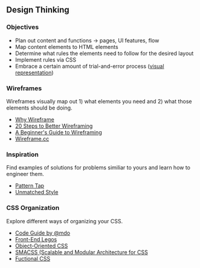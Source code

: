 ## Design Thinking

### Objectives

- Plan out content and functions -> pages, UI features, flow
- Map content elements to HTML elements
- Determine what rules the elements need to follow for the desired layout
- Implement rules via CSS
- Embrace a certain amount of trial-and-error process ([visual representation](http://imgur.com/Q3cUg29))

### Wireframes

Wireframes visually map out 1) what elements you need and 2) what those elements should be doing.

- [Why Wireframe](http://zurb.com/article/596/why-wireframe)
- [20 Steps to Better Wireframing](http://blog.teamtreehouse.com/20-steps-to-better-wireframing)
- [A Beginner's Guide to Wireframing](http://webdesign.tutsplus.com/tutorials/workflow-tutorials/a-beginners-guide-to-wireframing/)
- [Wireframe.cc](https://wireframe.cc/)

### Inspiration

Find examples of solutions for problems similiar to yours and learn how to engineer them.

- [Pattern Tap](http://patterntap.com/)
- [Unmatched Style](http://unmatchedstyle.com/)

### CSS Organization

Explore different ways of organizing your CSS.

- [Code Guide by @mdo](http://mdo.github.io/code-guide/)
- [Front-End Legos](https://speakerdeck.com/shayhowe/modular-html-and-css-workshop)
- [Object-Oriented CSS](https://github.com/stubbornella/oocss/wiki)
- [SMACSS (Scalable and Modular Architecture for CSS](http://smacss.com/book/)
- [Fuctional CSS](http://flippinawesome.org/2013/08/26/functional-css-fcss/)